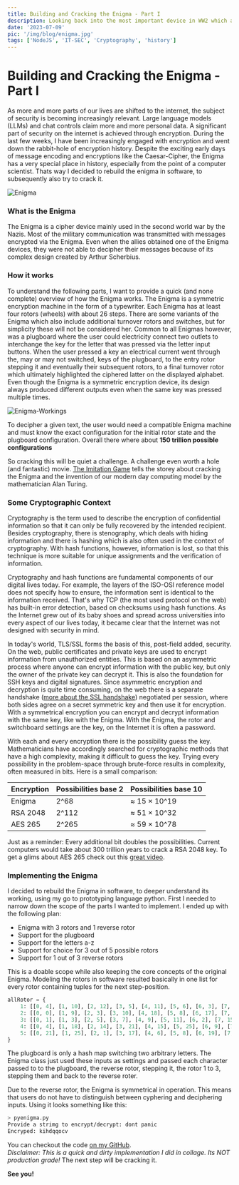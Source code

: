```yaml
---
title: Building and Cracking the Enigma - Part I
description: Looking back into the most important device in WW2 which also is the foundation every modern computer is based on.
date: '2023-07-09'
pic: '/img/blog/enigma.jpg'
tags: ['NodeJS', 'IT-SEC', 'Cryptography', 'history']
---
```


# Building and Cracking the Enigma - Part I
As more and more parts of our lives are shifted to the internet, the subject of security is becoming increasingly relevant. Large language models (LLMs) and chat controls claim more and more personal data. A significant part of security on the internet is achieved through encryption. During the last few weeks, I have been increasingly engaged with encryption and went down the rabbit-hole of encryption history. Despite the exciting early days of message encoding and encryptions like the Caesar-Cipher, the Enigma has a very special place in history, especially from the point of a computer scientist. Thats way I decided to rebuild the enigma in software, to subsequently also try to crack it.

![Enigma](/img/blog/Enigma.jpg)

### What is the Enigma
The Enigma is a cipher device mainly used in the second world war by the Nazis. Most of the military communication was transmitted with messages encrypted via the Enigma. Even when the allies obtained one of the Enigma devices, they were not able to decipher their messages because of its complex design created by Arthur Scherbius.


### How it works
To understand the following parts, I want to provide a quick (and none complete) overview of how the Enigma works. The Enigma is a symmetric encryption machine in the form of a typewriter. Each Enigma has at least four rotors (wheels) with about 26 steps. There are some variants of the Enigma which also include additional turnover rotors and switches, but for simplicity these will not be considered her. Common to all Enigmas however, was a plugboard where the user could electricity connect two outlets to interchange the key for the letter that was pressed via the letter input buttons. When the user pressed a key an electrical current went through the, may or may not switched, keys of the plugboard, to the entry rotor stepping it and eventually their subsequent rotors, to a final turnover rotor which ultimately highlighted the ciphered latter on the displayed alphabet. Even though the Enigma is a symmetric encryption device, its design always produced different outputs even when the same key was pressed multiple times.

![Enigma-Workings](/img/blog/Enigma-settings.png)

To decipher a given text, the user would need a compatible Enigma machine and must know the exact configuration for the initial rotor state and the plugboard configuration. Overall there where about **150 trillion possible configurations**

So cracking this will be quiet a challenge. A challenge even worth a hole (and fantastic) movie. [The Imitation Game](https://en.wikipedia.org/wiki/The_Imitation_Game) tells the storey about cracking the Enigma and the invention of our modern day computing model by the mathematician Alan Turing.

### Some Cryptographic Context
Cryptography is the term used to describe the encryption of confidential information so that it can only be fully recovered by the intended recipient. Besides cryptography, there is stenography, which deals with hiding information and there is hashing which is also often used in the context of cryptography. With hash functions, however, information is lost, so that this technique is more suitable for unique assignments and the verification of information.

Cryptography and hash functions are fundamental components of our digital lives today. For example, the layers of the ISO-OSI reference model does not specify how to ensure, the information sent is identical to the information received. That's why TCP (the most used protocol on the web) has built-in error detection, based on checksums using hash functions. As the Internet grew out of its baby shoes and spread across universities into every aspect of our lives today, it became clear that the Internet was not designed with security in mind.

In today's world, TLS/SSL forms the basis of this, post-field added, security. On the web, public certificates and private keys are used to encrypt information from unauthorized entities. This is based on an asymmetric process where anyone can encrypt information with the public key, but only the owner of the private key can decrypt it. This is also the foundation for SSH keys and digital signatures. Since asymmetric encryption and decryption is quite time consuming, on the web there is a separate handshake ([more about the SSL handshake](https://www.cloudflare.com/de-de/learning/ssl/what-happens-in-a-tls-handshake/)) negotiated per session, where both sides agree on a secret symmetric key and then use it for encryption. With a symmetrical encryption you can encrypt and decrypt information with the same key, like with the Enigma. With the Enigma, the rotor and switchboard settings are the key, on the Internet it is often a password.  

With each and every encryption there is the possibility guess the key. Mathematicians have accordingly searched for cryptographic methods that have a high complexity, making it difficult to guess the key. Trying every possibility in the problem-space through brute-force results in complexity, often measured in bits. Here is a small comparison:

| Encryption | Possibilities base 2 | Possibilities base 10 |
|------------|---------------------|------------------------|
| Enigma     | 2^68                | ≈ 15 × 10^19           |
| RSA 2048   | 2^112               | ≈ 51 × 10^32           |
| AES 265    | 2^265               | ≈ 59 × 10^78           |

Just as a reminder: Every additional bit doubles the possibilities. Current computers would take about 300 trillion years to crack a RSA 2048 key. To get a glims about AES 265 check out this [great video](https://www.youtube.com/watch?v=S9JGmA5_unY).

### Implementing the Enigma
I decided to rebuild the Enigma in software, to deeper understand its working, using my go to prototyping language python. First I needed to narrow down the scope of the parts I wanted to implement. I ended up with the following plan:

 * Enigma with 3 rotors and 1 reverse rotor
 * Support for the plugboard
 * Support for the letters a-z
 * Support for choice for 3 out of 5 possible rotors
 * Support for 1 out of 3 reverse rotors

This is a doable scope while also keeping the core concepts of the original Enigma. Modeling the rotors in software resulted basically in one list for every rotor containing tuples for the next step-position.
```python
allRotor = {
    1: [[0, 4], [1, 10], [2, 12], [3, 5], [4, 11], [5, 6], [6, 3], [7, 16], [8, 21], [9, 25], [10, 13], [11, 19], [12, 14], [13, 22], [14, 24], [15, 7], [16, 23], [17, 20], [18, 18], [19, 15], [20, 0], [21, 8], [22, 1], [23, 17], [24, 2], [25, 9]],
    2: [[0, 0], [1, 9], [2, 3], [3, 10], [4, 18], [5, 8], [6, 17], [7, 20], [8, 23], [9, 1], [10, 11], [11, 7], [12, 22], [13, 19], [14, 12], [15, 2], [16, 16], [17, 6], [18, 25], [19, 13], [20, 15], [21, 24], [22, 5], [23, 21], [24, 14], [25, 4]],
    3: [[0, 1], [1, 3], [2, 5], [3, 7], [4, 9], [5, 11], [6, 2], [7, 15], [8, 17], [9, 19], [10, 23], [11, 21], [12, 25], [13, 13], [14, 24], [15, 4], [16, 8], [17, 22], [18, 6], [19, 0], [20, 10], [21, 12], [22, 20], [23, 18], [24, 16], [25, 14]],
    4: [[0, 4], [1, 18], [2, 14], [3, 21], [4, 15], [5, 25], [6, 9], [7, 0], [8, 24], [9, 16], [10, 20], [11, 8], [12, 17], [13, 7], [14, 23], [15, 11], [16, 13], [17, 5], [18, 19], [19, 6], [20, 10], [21, 3], [22, 2], [23, 12], [24, 22], [25, 1]],
    5: [[0, 21], [1, 25], [2, 1], [3, 17], [4, 6], [5, 8], [6, 19], [7, 24], [8, 20], [9, 15], [10, 18], [11, 3], [12, 13], [13, 7], [14, 11], [15, 23], [16, 0], [17, 22], [18, 12], [19, 9], [20, 16], [21, 14], [22, 5], [23, 4], [24, 2], [25, 10]]
}
```
The plugboard is only a hash map switching two arbitrary letters. The Enigma class just used these inputs as settings and passed each character passed to to the plugboard, the reverse rotor, stepping it, the rotor 1 to 3, stepping them and back to the reverse roter.

Due to the reverse rotor, the Enigma is symmetrical in operation. This means that users do not have to distinguish between cyphering and deciphering inputs. Using it looks something like this:
```bash
> pyenigma.py
Provide a strimg to encrypt/decrypt: dont panic   
Encryped: kihdqqocv
```

You can checkout the code [on my GitHub](https://github.com/hegerdes/PyEnigma).  
*Disclaimer: This is a quick and dirty implementation I did in collage. Its NOT production grade!*
The next step will be cracking it.

**See you!**
